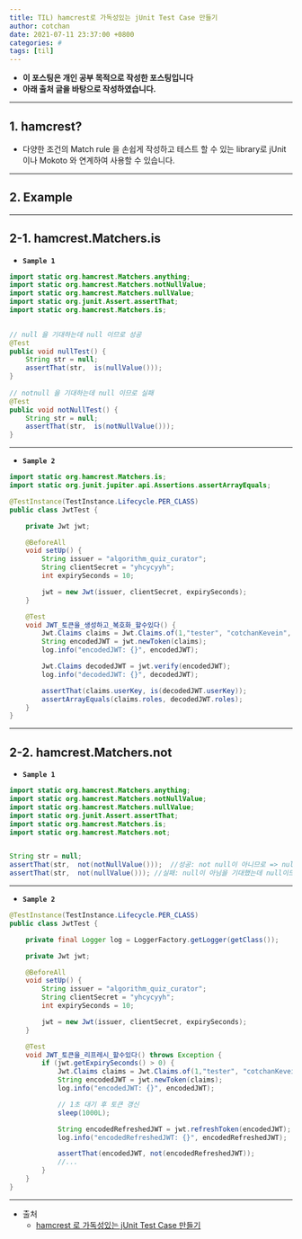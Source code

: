 ```yaml
---
title: TIL) hamcrest로 가독성있는 jUnit Test Case 만들기
author: cotchan
date: 2021-07-11 23:37:00 +0800
categories: #
tags: [til]   
---
```


+ **이 포스팅은 개인 공부 목적으로 작성한 포스팅입니다**
+ **아래 출처 글을 바탕으로 작성하였습니다.**

---

## 1. hamcrest?

+ 다양한 조건의 Match rule 을 손쉽게 작성하고 테스트 할 수 있는 library로 jUnit 이나 Mokoto 와 연계하여 사용할 수 있습니다.

---

## 2. Example

---

## 2-1. hamcrest.Matchers.is

+ **`Sample 1`**

```java
import static org.hamcrest.Matchers.anything;
import static org.hamcrest.Matchers.notNullValue;
import static org.hamcrest.Matchers.nullValue;
import static org.junit.Assert.assertThat;
import static org.hamcrest.Matchers.is;

 
// null 을 기대하는데 null 이므로 성공
@Test
public void nullTest() {
	String str = null;
	assertThat(str,  is(nullValue()));
}
 
// notnull 을 기대하는데 null 이므로 실패
@Test
public void notNullTest() {
	String str = null;
	assertThat(str,  is(notNullValue()));
}
```

---

+ **`Sample 2`**

```java
import static org.hamcrest.Matchers.is;
import static org.junit.jupiter.api.Assertions.assertArrayEquals;

@TestInstance(TestInstance.Lifecycle.PER_CLASS)
public class JwtTest {

    private Jwt jwt;

    @BeforeAll
    void setUp() {
        String issuer = "algorithm_quiz_curator";
        String clientSecret = "yhcycyyh";
        int expirySeconds = 10;

        jwt = new Jwt(issuer, clientSecret, expirySeconds);
    }

    @Test
    void JWT_토큰을_생성하고_복호화_할수있다() {
        Jwt.Claims claims = Jwt.Claims.of(1,"tester", "cotchanKevein", new String[]{"ROLE_USER"});
        String encodedJWT = jwt.newToken(claims);
        log.info("encodedJWT: {}", encodedJWT);

        Jwt.Claims decodedJWT = jwt.verify(encodedJWT);
        log.info("decodedJWT: {}", decodedJWT);

        assertThat(claims.userKey, is(decodedJWT.userKey));
        assertArrayEquals(claims.roles, decodedJWT.roles);
    }
}
```

---

## 2-2. hamcrest.Matchers.not

+ **`Sample 1`**

```java
import static org.hamcrest.Matchers.anything;
import static org.hamcrest.Matchers.notNullValue;
import static org.hamcrest.Matchers.nullValue;
import static org.junit.Assert.assertThat;
import static org.hamcrest.Matchers.is;
import static org.hamcrest.Matchers.not;


String str = null;
assertThat(str,  not(notNullValue()));  //성공: not null이 아니므로 => null 
assertThat(str,  not(nullValue())); //실패: null이 아님을 기대했는데 null이므로
```

---

+ **`Sample 2`**

```java
@TestInstance(TestInstance.Lifecycle.PER_CLASS)
public class JwtTest {

    private final Logger log = LoggerFactory.getLogger(getClass());

    private Jwt jwt;

    @BeforeAll
    void setUp() {
        String issuer = "algorithm_quiz_curator";
        String clientSecret = "yhcycyyh";
        int expirySeconds = 10;

        jwt = new Jwt(issuer, clientSecret, expirySeconds);
    }

    @Test
    void JWT_토큰을_리프레시_할수있다() throws Exception {
        if (jwt.getExpirySeconds() > 0) {
            Jwt.Claims claims = Jwt.Claims.of(1,"tester", "cotchanKevein", new String[]{"ROLE_USER"});
            String encodedJWT = jwt.newToken(claims);
            log.info("encodedJWT: {}", encodedJWT);

            // 1초 대기 후 토큰 갱신
            sleep(1000L);

            String encodedRefreshedJWT = jwt.refreshToken(encodedJWT);
            log.info("encodedRefreshedJWT: {}", encodedRefreshedJWT);

            assertThat(encodedJWT, not(encodedRefreshedJWT));
            //...
        }
    }
}
```

---

+ 출처
  + [hamcrest 로 가독성있는 jUnit Test Case 만들기](https://www.lesstif.com/java/hamcrest-junit-test-case-18219426.html)
